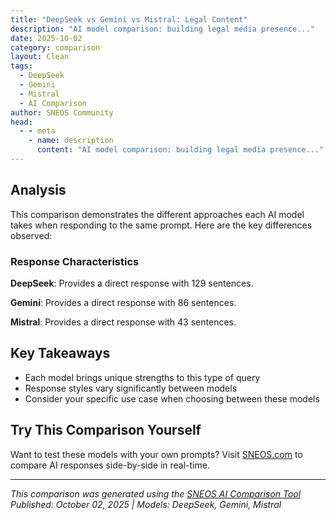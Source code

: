 ```yaml
---
title: "DeepSeek vs Gemini vs Mistral: Legal Content"
description: "AI model comparison: building legal media presence..."
date: 2025-10-02
category: comparison
layout: Clean
tags:
  - DeepSeek
  - Gemini
  - Mistral
  - AI Comparison
author: SNEOS Community
head:
  - - meta
    - name: description
      content: "AI model comparison: building legal media presence..."
---
```


<ChatComparison
  title="DeepSeek vs Gemini vs Mistral: Legal Content"
  prompt="building legal media presence"
  :responses='{
    "DeepSeek": "Of course. Building a legal media presence is no longer a luxury; it\u0027s a critical component of modern law practice for business development, reputation management, and public education. It positions you as a thought leader, not just a service provider.\n\nHere is a comprehensive guide to building a powerful legal media presence, broken down into a strategic framework.\n\n### Phase 1: Foundation \u0026 Strategy (The \u0022Why\u0022 and \u0022Who\u0022)\n\nBefore you write a single post, you must lay the groundwork.\n\n**1. Define Your Goals:**\n*   **Lead Generation:** Directly attracting new clients.\n*   **Reputation Building:** Establishing yourself as the go-to expert in a specific niche (e.g., \u0022the AI law guru,\u0022 \u0022the top SaaS contract attorney\u0022).\n*   **Recruitment:** Attracting talented associates to your firm.\n*   **Public Education:** Demystifying the law for a specific community.\n*   **Media Magnetism:** Becoming a source journalists quote in major publications.\n\n**2. Identify Your Target Audience:**\n*   **Other Businesses (B2B):** CEOs, in-house counsel, HR managers.\n*   **Individual Consumers (B2C):** Potential clients facing specific issues (e.g., DUI, divorce, estate planning).\n*   **Journalists \u0026 Media Outlets:** Those covering your legal beat.\n*   **Other Legal Professionals:** For referral networks.\n\n**3. Choose Your Niche(s):**\nYou cannot be an expert in everything. A narrow niche is powerful.\n*   **Example:** Don\u0027t be a \u0022business lawyer.\u0022 Be a \u0022lawyer for venture-backed tech startups specializing in seed funding rounds.\u0022\n*   Your niche will dictate your content, tone, and platform choices.\n\n**4. Craft Your Core Message:**\nWhat is the one thing you want people to remember about you?\n*   **Example:** \u0022I help families protect their legacies with compassionate and clear estate planning.\u0022 or \u0022I translate complex data privacy laws into actionable business strategies.\u0022\n\n---\n\n### Phase 2: Content Creation (The \u0022What\u0022)\n\nContent is the engine of your media presence. It must be valuable, consistent, and accessible.\n\n**The Content Pillars (What to Talk About):**\n\n1.  **Educational:** Explain legal concepts in plain English. \u0022What is a Living Will?\u0022, \u00225 Clauses Every SaaS Agreement Must Have.\u0022\n2.  **Newsjacking (Timely):** Provide rapid, insightful commentary on recent court rulings, new legislation, or high-profile cases. This is key for attracting media.\n3.  **Practical \u0022How-To\u0022:** Offer actionable advice. \u0022How to Conduct an HR Audit,\u0022 \u0022A Checklist for Your Business Partnership Agreement.\u0022\n4.  **Behind the Scenes / Personal Branding:** Humanize your practice. Share a win (anonymized), talk about why you love your niche, introduce your team.\n\n**Content Formats (How to Present It):**\n\n*   **Long-Form Written:** Blog posts on your website (the foundation\u2014you own this content). Essential for SEO.\n*   **Short-Form Written:** LinkedIn posts, Twitter/X threads. Great for engagement and news commentary.\n*   **Visual:** Infographics (e.g., \u0022The Anatomy of a Contract\u0022), simple explainer videos on Instagram Reels or TikTok.\n*   **Audio:** Podcasts (as a host or guest). Excellent for deep dives and building a loyal audience.\n*   **Video:** YouTube videos, webinars, LinkedIn Live sessions. Highly engaging and builds trust.\n\n---\n\n### Phase 3: Platform \u0026 Distribution (The \u0022Where\u0022 and \u0022How\u0022)\n\nYou don\u0027t need to be everywhere. Be strategic.\n\n**1. The Non-Negotiable Home Base: Your Website \u0026 Blog**\n*   Your website is your owned asset. All social media efforts should drive traffic here.\n*   Your blog is your primary tool for demonstrating expertise and ranking on Google. Optimize all posts for SEO (Keywords, Meta Descriptions, etc.).\n\n**2. The Professional Powerhouse: LinkedIn**\n*   **Essential for B2B, In-House Counsel, and B2C with a professional focus (e.g., estate planning, business law).**\n*   **How to use it:**\n    *   Publish long-form articles and short posts.\n    *   Engage meaningfully in comments on other experts\u0027 posts.\n    *   Join and participate in relevant LinkedIn Groups.\n    *   Share firm news and achievements.\n\n**3. The News \u0026 Debate Hub: Twitter/X**\n*   **Ideal for following journalists, engaging in real-time legal discourse, and newsjacking.**\n*   **How to use it:**\n    *   Follow top legal reporters (e.g., from Reuters, Bloomberg Law, ABA Journal).\n    *   Use threads to break down complex legal news.\n    *   Engage with journalists\u0027 posts by adding valuable insight, not just \u0022great article!\u0022\n\n**4. The Visual Storytellers: Instagram \u0026 TikTok**\n*   **Powerful for B2C practices (family law, personal injury, DUIs, immigration) to reach a broader, younger audience.**\n*   **How to use it:**\n    *   Create short, engaging videos answering common questions (\u0022Can my employer do that?\u0022).\n    *   Use Stories for polls and Q\u0026As.\n    *   **Crucial:** Maintain professionalism. The tone can be casual, but the content must be accurate and ethical.\n\n**5. The Authority Builder: Writing for Publications**\n*   Pitch and write articles for established legal and trade publications (e.g., *Law360*, *ABA Journal*, *Forbes*, *Inc.*, or niche industry blogs).\n*   This provides third-party validation and dramatically expands your reach.\n\n**6. The Relationship Builder: PR \u0026 HARO**\n*   Sign up for **Help a Reporter Out (HARO)**. You\u0027ll get daily emails with journalist queries. Respond promptly with expert commentary to get quoted in major media outlets.\n\n---\n\n### Phase 4: Execution \u0026 Best Practices (The \u0022Details\u0022)\n\n**1. Consistency Over Frequency:** It\u0027s better to post one high-quality article per week than seven mediocre posts. Create a content calendar.\n\n**2. Engage, Don\u0027t Just Broadcast:** Social media is a conversation. Respond to comments and questions. Acknowledge those who share your work.\n\n**3. Ethics are Paramount:**\n*   **Avoid Creating an Attorney-Client Relationship:** Always use disclaimers. \u0022This is for informational purposes only and not legal advice.\u0022\n*   **Protect Confidentiality:** Never reference client matters without explicit, anonymized permission.\n*   **Know Your State Bar\u0027s Rules:** Rules on advertising and solicitation apply to social media. Be familiar with them.\n\n**4. Repurpose Everything:**\n*   A blog post can become a LinkedIn article, a Twitter thread, an infographic, and a script for a short video.\n\n**5. Measure \u0026 Adapt:**\n*   Use Google Analytics for website traffic.\n*   Use native platform analytics (e.g., LinkedIn Analytics) to see what resonates.\n*   Track which content leads to actual inquiries.\n\n### Sample 90-Day Launch Plan\n\n*   **Month 1: Foundation \u0026 Seed**\n    *   Week 1-2: Set up/optimize LinkedIn profile and website blog. Define niche and goals.\n    *   Week 3-4: Write 2 cornerstone blog posts. Begin engaging on LinkedIn for 15 mins/day.\n\n*   **Month 2: Content \u0026 Connection**\n    *   Week 5-8: Publish 1 blog post per week. Pitch one article to an external publication. Sign up for HARO and respond to 2-3 queries.\n\n*   **Month 3: Amplify \u0026 Analyze**\n    *   Week 9-12: Repurpose one blog post into a LinkedIn video. Do a LinkedIn Live Q\u0026A on a hot topic in your niche. Review your analytics to see what worked.\n\nBuilding a legal media presence is a marathon, not a sprint. By providing consistent value and strategically engaging with your audience and the press, you will build a reputation that attracts clients, opportunities, and influence.",
    "Gemini": "Building a strong legal media presence is crucial for attracting clients, enhancing reputation, and establishing thought leadership within the legal field. Here\u0027s a breakdown of strategies and considerations:\n\n**I. Defining Your Goals and Target Audience:**\n\n*   **Goals:**\n    *   **Lead Generation:** Attracting potential clients who need your specific legal services.\n    *   **Reputation Management:** Building and protecting your firm\u0027s image and credibility.\n    *   **Thought Leadership:** Positioning yourself or your firm as experts in your field.\n    *   **Brand Awareness:** Increasing visibility and recognition of your firm\u0027s name.\n    *   **Recruiting:** Attracting talented legal professionals.\n*   **Target Audience:**\n    *   **Individuals:** Understand their needs, pain points, and where they seek legal information (e.g., personal injury, family law).\n    *   **Businesses:** Identify their industries, size, and legal challenges (e.g., startups, large corporations).\n    *   **Other Attorneys:** Networking, referrals, and potential collaborations.\n    *   **Media:** Journalists, bloggers, and influencers who cover legal topics.\n\n**II. Essential Platforms and Strategies:**\n\n*   **Website:** The central hub of your online presence.\n    *   **Professional Design:** Clean, modern, and user-friendly.\n    *   **Mobile-Responsiveness:** Accessible on all devices.\n    *   **Clear and Concise Content:** Explain your services in plain language, avoiding legal jargon.\n    *   **SEO Optimization:** Use relevant keywords to improve search engine rankings.\n    *   **Blog:** Regularly publish informative and engaging articles on legal topics relevant to your target audience.\n    *   **Attorney Profiles:** Highlight each attorney\u0027s expertise, experience, and accomplishments.\n    *   **Case Studies:** Showcase successful outcomes for clients (with their consent).\n    *   **Contact Information:** Prominent display of phone number, email, and contact form.\n    *   **Client Testimonials:** Build trust and credibility by featuring positive client reviews (with consent).\n    *   **SSL Certificate:** Secure your website to protect visitor data.\n*   **LinkedIn:** Professional networking and thought leadership platform.\n    *   **Complete Profile:** Detailed information about your experience, skills, and education.\n    *   **Regular Updates:** Share articles, insights, and firm news.\n    *   **Engage in Groups:** Participate in discussions related to your area of expertise.\n    *   **Connect with Professionals:** Network with potential clients, referral sources, and industry leaders.\n    *   **Publish Articles:** Share your expertise and thought leadership directly on LinkedIn.\n*   **Social Media (Consider Carefully):** Choose platforms that align with your target audience.\n    *   **Twitter:** Share legal news, commentary, and updates on your firm.\n    *   **Facebook:** Connect with the local community and share client success stories (with consent).\n    *   **Instagram:** Use visuals to showcase your firm\u0027s culture and highlight achievements.\n    *   **YouTube:** Create videos on legal topics, explain legal concepts, and answer common questions.\n    *   **Content Strategy:** Tailor your content to each platform and maintain a consistent brand voice.\n    *   **Engagement:** Respond to comments and messages promptly and professionally.\n*   **Online Directories and Legal Listing Sites:**\n    *   **Avvo, Martindale-Hubbell, FindLaw, Justia:** Create profiles and claim your listings.\n    *   **Yelp, Google My Business:** Manage your online reputation and respond to reviews.\n    *   **Accurate Information:** Ensure your contact information, services, and areas of expertise are accurate and up-to-date.\n*   **Public Relations and Media Outreach:**\n    *   **Press Releases:** Announce significant firm news, achievements, and events.\n    *   **Media Kit:** Prepare a collection of information for journalists, including attorney bios, firm history, and high-resolution photos.\n    *   **Build Relationships with Journalists:** Connect with reporters who cover legal topics relevant to your practice.\n    *   **Offer Expert Commentary:** Position yourself as a source for media inquiries on legal issues.\n*   **Content Marketing:**\n    *   **Blog Posts:** In-depth articles on relevant legal topics.\n    *   **Infographics:** Visually appealing representations of legal data and information.\n    *   **E-books and White Papers:** Comprehensive guides on specific legal topics.\n    *   **Webinars:** Online presentations on legal issues with Q\u0026A sessions.\n    *   **Podcasts:** Audio content discussing legal topics and interviewing industry experts.\n*   **SEO (Search Engine Optimization):**\n    *   **Keyword Research:** Identify relevant keywords that potential clients use when searching for legal services.\n    *   **On-Page Optimization:** Optimize your website content and structure to improve search engine rankings.\n    *   **Off-Page Optimization:** Build backlinks from reputable websites to increase your website\u0027s authority.\n    *   **Local SEO:** Optimize your Google My Business listing and other local directories to improve your visibility in local search results.\n*   **Email Marketing:**\n    *   **Build an Email List:** Offer valuable content in exchange for email addresses (e.g., free guides, newsletters).\n    *   **Send Targeted Emails:** Segment your email list and send relevant information to specific groups of subscribers.\n    *   **Promote Your Services:** Share updates on your firm, upcoming events, and new blog posts.\n\n**III. Key Considerations and Best Practices:**\n\n*   **Compliance with Legal Ethics:** Ensure all marketing materials comply with applicable rules of professional conduct and advertising regulations in your jurisdiction.  Avoid misleading or deceptive statements.\n*   **Confidentiality:**  Never disclose confidential client information in your marketing materials without explicit consent.\n*   **Transparency:**  Be upfront about your fees, services, and limitations.\n*   **Accuracy:**  Double-check all information for accuracy and avoid making unsubstantiated claims.\n*   **Professional Tone:**  Maintain a professional and respectful tone in all your communications.\n*   **Consistency:**  Maintain a consistent brand voice and visual identity across all platforms.\n*   **Measurement and Analytics:**  Track your website traffic, social media engagement, and other metrics to measure the effectiveness of your marketing efforts. Use Google Analytics, social media analytics dashboards, and other tools.\n*   **Adaptability:** The media landscape is constantly evolving. Stay up-to-date on the latest trends and technologies and adapt your strategies accordingly.\n*   **Reputation Management:** Monitor online reviews and address negative feedback promptly and professionally.  Consider using a reputation management service.\n*   **Invest in Professional Help:** Consider hiring a marketing agency or consultant with experience in the legal industry to help you develop and implement your media presence strategy.  They can ensure compliance and maximize results.\n*   **Budget:**  Allocate a reasonable budget for your media presence efforts, including website development, content creation, advertising, and professional services.\n\n**IV. Examples of Effective Legal Media Presence:**\n\n*   **Regularly Updated Blog:** A law firm that publishes informative blog posts on recent legal developments in their area of expertise.\n*   **Engaging Social Media Presence:** A lawyer who uses social media to share legal tips and answer common questions from the public.\n*   **High-Quality Video Content:** A law firm that creates videos explaining complex legal concepts in an easy-to-understand manner.\n*   **Strong Online Reviews:** A lawyer with a high rating on Avvo and positive reviews from satisfied clients.\n*   **Media Appearances:** An attorney who is frequently quoted in news articles and interviewed on television as a legal expert.\n\nBy implementing these strategies and staying consistent, you can build a strong legal media presence that helps you achieve your goals and establish yourself as a leader in your field. Remember to prioritize ethical considerations and compliance with legal regulations throughout your efforts.\n",
    "Mistral": "Building a legal media presence involves creating a strong, professional online identity that showcases your expertise, engages your audience, and attracts potential clients. Here are some steps to help you build an effective legal media presence:\n\n### 1. **Define Your Brand**\n   - **Identify Your Niche:** Determine your area of expertise (e.g., family law, corporate law, criminal law).\n   - **Create a Brand Identity:** Develop a consistent brand voice, visual style, and messaging that reflects your values and expertise.\n\n### 2. **Build a Professional Website**\n   - **User-Friendly Design:** Ensure your website is easy to navigate and mobile-friendly.\n   - **SEO Optimization:** Use keywords relevant to your practice area to improve search engine rankings.\n   - **Content Creation:** Include informative blog posts, case studies, and FAQs to demonstrate your expertise.\n   - **Client Testimonials:** Feature positive reviews and testimonials from satisfied clients.\n\n### 3. **Leverage Social Media**\n   - **Choose the Right Platforms:** Focus on platforms where your target audience is most active (e.g., LinkedIn for professional networking, Facebook for community engagement).\n   - **Consistent Posting:** Regularly share updates, articles, and insights related to your practice area.\n   - **Engage with Your Audience:** Respond to comments and messages promptly and professionally.\n   - **Visual Content:** Use images, videos, and infographics to make your content more engaging.\n\n### 4. **Create Valuable Content**\n   - **Blog Posts:** Write about legal topics, recent cases, and industry trends.\n   - **Videos:** Create informative videos explaining legal concepts, answering common questions, or providing updates on legal news.\n   - **Podcasts:** Start a podcast where you discuss legal issues, interview experts, or share client success stories.\n   - **E-books and Whitepapers:** Offer in-depth guides and resources that provide value to your audience.\n\n### 5. **Network and Collaborate**\n   - **Guest Blogging:** Write guest posts for reputable legal blogs and websites.\n   - **Collaborations:** Partner with other legal professionals, influencers, or organizations to expand your reach.\n   - **Webinars and Events:** Host or participate in webinars, workshops, and conferences to establish yourself as an authority in your field.\n\n### 6. **Utilize Email Marketing**\n   - **Newsletters:** Send regular newsletters with updates, tips, and insights.\n   - **Email Campaigns:** Create targeted email campaigns to promote your services and engage with your audience.\n\n### 7. **Monitor and Analyze Performance**\n   - **Analytics Tools:** Use tools like Google Analytics, social media insights, and email marketing analytics to track your performance.\n   - **Adjust Strategies:** Based on the data, adjust your strategies to improve engagement and reach.\n\n### 8. **Maintain Professionalism**\n   - **Ethical Guidelines:** Ensure all your content and interactions comply with legal and ethical guidelines.\n   - **Client Confidentiality:** Always respect client confidentiality and avoid sharing sensitive information.\n\n### 9. **Engage with Legal Communities**\n   - **Forums and Groups:** Participate in legal forums, LinkedIn groups, and other online communities to share knowledge and build connections.\n   - **Professional Associations:** Join and actively participate in legal associations and bar associations.\n\n### 10. **Continuous Learning**\n   - **Stay Updated:** Keep up with the latest legal developments, trends, and technologies.\n   - **Professional Development:** Attend workshops, courses, and seminars to enhance your skills and knowledge.\n\nBy following these steps, you can build a strong and effective legal media presence that positions you as a trusted authority in your field and attracts potential clients."
  }'
  published-date="02:44"
/>

## Analysis

This comparison demonstrates the different approaches each AI model takes when responding to the same prompt. Here are the key differences observed:

### Response Characteristics

**DeepSeek**: Provides a direct response with 129 sentences. 

**Gemini**: Provides a direct response with 86 sentences. 

**Mistral**: Provides a direct response with 43 sentences. 

## Key Takeaways

- Each model brings unique strengths to this type of query
- Response styles vary significantly between models
- Consider your specific use case when choosing between these models

## Try This Comparison Yourself

Want to test these models with your own prompts? Visit [SNEOS.com](https://sneos.com) to compare AI responses side-by-side in real-time.

---

*This comparison was generated using the [SNEOS AI Comparison Tool](https://sneos.com)*
*Published: October 02, 2025 | Models: DeepSeek, Gemini, Mistral*
